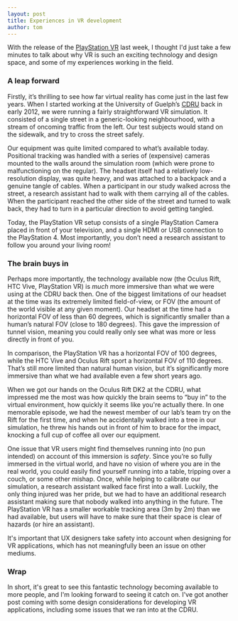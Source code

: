 ```yaml
---
layout: post
title: Experiences in VR development
author: tom
---
```


With the release of the [PlayStation VR](https://www.playstation.com/en-ca/explore/playstation-vr/) last week, I thought I'd just take 
a few minutes to talk about why VR is such an exciting technology and design space, and some of my experiences working in the field.

### A leap forward

Firstly, it’s thrilling to see how far virtual reality has come just in the last few years. When I started working at the University of 
Guelph’s [CDRU](https://cdru.psychology.uoguelph.ca/cdru) back in early 2012, we were running a fairly straightforward VR simulation. It 
consisted of a single street in a generic-looking neighbourhood, with a stream of oncoming traffic from the left. Our test subjects would
stand on the sidewalk, and try to cross the street safely.

Our equipment was quite limited compared to what’s available today. Positional tracking was handled with a series of (expensive) cameras
mounted to the walls around the simulation room (which were prone to malfunctioning on the regular). The headset itself had a relatively 
low-resolution display, was quite heavy, and was attached to a backpack and a genuine tangle of cables. When a 
participant in our study walked across the street, a research assistant had to walk with them carrying all of the cables. When the 
participant reached the other side of the street and turned to walk back, they had to turn in a particular direction to avoid getting 
tangled.

Today, the PlayStation VR setup consists of a single PlayStation Camera placed in front of your television, and a single HDMI or USB 
connection to the PlayStation 4. Most importantly, you don’t need a research assistant to follow you around your living room!

### The brain buys in

Perhaps more importantly, the technology available now (the Oculus Rift, HTC Vive, PlayStation VR) is *much* more immersive than what we 
were using at the CDRU back then. One of the biggest limitations of our headset at the time was its extremely limited field-of-view, or 
FOV (the amount of the world visible at any given moment). Our headset at the time had a horizontal FOV of less than 60 degrees, which is 
significantly smaller than a human’s natural FOV (close to 180 degrees). This gave the impression of tunnel vision, meaning you could 
really only see what was more or less directly in front of you.

In comparison, the PlayStation VR has a horizontal FOV of 100 degrees, while the HTC Vive and Oculus Rift sport a horizontal FOV of 110 
degrees. That’s still more limited than natural human vision, but it’s significantly more immersive than what we had available 
even a few short years ago.

When we got our hands on the Oculus Rift DK2 at the CDRU, what impressed me the most was how quickly the brain seems to “buy in” to the 
virtual environment, how quickly it seems like you're actually there. In one memorable episode, we had the newest member of our lab’s team 
try on the Rift for the first time, and when he accidentally walked into a tree in our simulation, he threw his hands out in front of him
to brace for the impact, knocking a full cup of coffee all over our equipment.

One issue that VR users might find themselves running into (no pun intended) on account of this immersion is *safety*. Since you’re so 
fully immersed in the virtual world, and have no vision of where you are in the real world, you could easily find yourself running into
a table, tripping over a couch, or some other mishap. Once, while helping to calibrate our simulation, a research assistant walked face 
first into a wall. Luckily, the only thing injured was her pride, but we had to have an additional research assistant making sure that
nobody walked into anything in the future. The PlayStation VR has a smaller workable tracking area (3m by 2m) than we had available, but 
users will have to make sure that their space is clear of hazards (or hire an assistant). 

It's important that UX designers take safety into account when designing for VR applications, which has not meaningfully been an issue
on other mediums.

### Wrap

In short, it's great to see this fantastic technology becoming available to more people, and I'm looking forward to seeing it catch on. 
I've got another post coming with some design considerations for developing VR applications, including some issues that we ran into 
at the CDRU.

